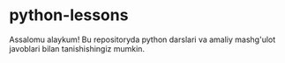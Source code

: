 # python-lessons
Assalomu alaykum!
Bu repositoryda python darslari va amaliy mashg'ulot javoblari bilan tanishishingiz mumkin.

